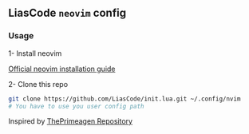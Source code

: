 ## LiasCode `neovim` config

### Usage

1- Install neovim

[Official neovim installation guide](https://github.com/neovim/neovim/blob/master/INSTALL.md)


2- Clone this repo

```bash
git clone https://github.com/LiasCode/init.lua.git ~/.config/nvim
# You have to use you user config path
```

Inspired by [ThePrimeagen Repository](https://github.com/ThePrimeagen/init.lua)

